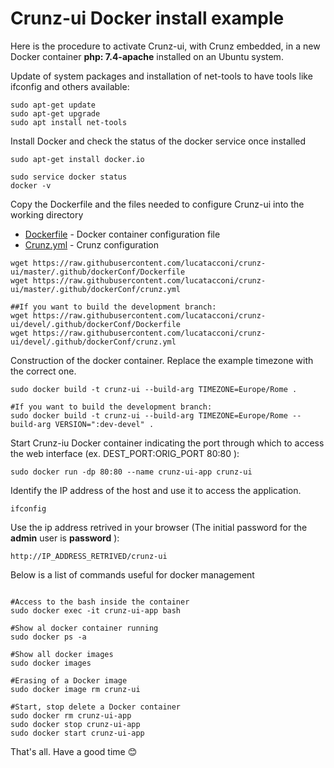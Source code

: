 # Crunz-ui Docker install example

Here is the procedure to activate Crunz-ui, with Crunz embedded, in a new Docker container **php: 7.4-apache** installed on an Ubuntu system.

Update of system packages and installation of net-tools to have tools like ifconfig and others available:

```
sudo apt-get update
sudo apt-get upgrade
sudo apt install net-tools
```

Install Docker and check the status of the docker service once installed

```
sudo apt-get install docker.io

sudo service docker status
docker -v

```

Copy the Dockerfile and the files needed to configure Crunz-ui into the working directory

- [Dockerfile](dockerConf/Dockerfile) - Docker container configuration file
- [Crunz.yml](dockerConf/crunz.yml) - Crunz configuration

```
wget https://raw.githubusercontent.com/lucatacconi/crunz-ui/master/.github/dockerConf/Dockerfile
wget https://raw.githubusercontent.com/lucatacconi/crunz-ui/master/.github/dockerConf/crunz.yml

##If you want to build the development branch:
wget https://raw.githubusercontent.com/lucatacconi/crunz-ui/devel/.github/dockerConf/Dockerfile
wget https://raw.githubusercontent.com/lucatacconi/crunz-ui/devel/.github/dockerConf/crunz.yml

```

Construction of the docker container. Replace the example timezone with the correct one.

```
sudo docker build -t crunz-ui --build-arg TIMEZONE=Europe/Rome .

#If you want to build the development branch:
sudo docker build -t crunz-ui --build-arg TIMEZONE=Europe/Rome --build-arg VERSION=":dev-devel" .

```

Start Crunz-iu Docker container indicating the port through which to access the web interface (ex. DEST_PORT:ORIG_PORT 80:80 ):

```
sudo docker run -dp 80:80 --name crunz-ui-app crunz-ui

```

Identify the IP address of the host and use it to access the application.

```
ifconfig
```

Use the ip address retrived in your browser (The initial password for the **admin** user is **password** ):

```
http://IP_ADDRESS_RETRIVED/crunz-ui
```

Below is a list of commands useful for docker management

```

#Access to the bash inside the container
sudo docker exec -it crunz-ui-app bash

#Show al docker container running
sudo docker ps -a

#Show all docker images
sudo docker images

#Erasing of a Docker image
sudo docker image rm crunz-ui

#Start, stop delete a Docker container
sudo docker rm crunz-ui-app
sudo docker stop crunz-ui-app
sudo docker start crunz-ui-app

```

That's all. Have a good time :blush:
